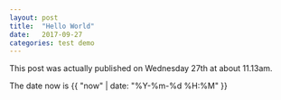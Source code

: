 ```yaml
---
layout: post
title:  "Hello World"
date:   2017-09-27
categories: test demo
---
```

This post was actually published on Wednesday 27th at about 11.13am.

The date now is  {{ "now" | date: "%Y-%m-%d %H:%M" }}